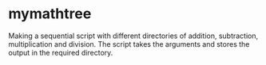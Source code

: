 # mymathtree
Making a sequential script with different directories of addition, subtraction, multiplication and division. The script takes the arguments and stores the output in the required directory.
